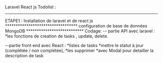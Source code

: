 Laravel React js Todolist :
**************************************************
ETAPE1 :
Installation de laravel et de react js **********************************
configuration de base de données MongoDB ***************************
Codage:
-- partie API avec laravel : 
*les fonctions de creation de tasks , update, delete.

--partie front end avec React :
*listes de tasks 
*mettre le statut à jour (complétée / non complétée), 
*les supprimer 
*avec Modal pour detailler la description de task





